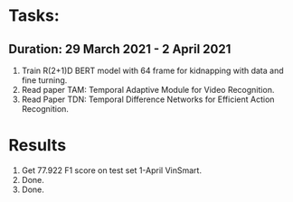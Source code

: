 # Tasks:
## Duration: 29 March 2021 - 2 April 2021
1. Train R(2+1)D BERT model with 64 frame for kidnapping with data and fine turning.
2. Read paper TAM: Temporal Adaptive Module for Video Recognition.
3. Read Paper TDN: Temporal Difference Networks for Efficient Action Recognition. 
# Results
1. Get 77.922 F1 score on test set 1-April VinSmart.
2. Done.
3. Done.
